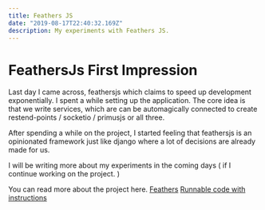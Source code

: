 ```yaml
---
title: Feathers JS
date: "2019-08-17T22:40:32.169Z"
description: My experiments with Feathers JS.
---
```


# FeathersJs First Impression

Last day I came across, feathersjs which claims to speed up development exponentially. I spent a while setting up the application. The core idea is that we write services, which are can be automagically connected to create restend-points / socketio / primusjs or all three.

After spending a while on the project, I started feeling that feathersjs is an opinionated framework just like django where a lot of decisions are already made for us. 

I will be writing more about my experiments in the coming days ( if I continue working on the project. )

You can read more about the project here.
[Feathers](https://docs.feathersjs.com/guides/)
[Runnable code with instructions](https://github.com/ahumblenerd/feathersjs-experiments)